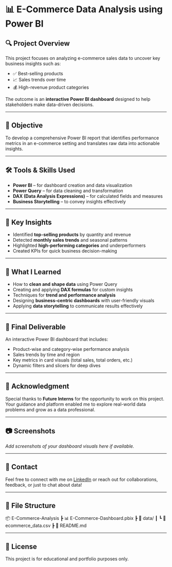 # 📊 E-Commerce Data Analysis using Power BI

## 🔍 Project Overview

This project focuses on analyzing e-commerce sales data to uncover key business insights such as:

- ✅ Best-selling products
- 📈 Sales trends over time
- 💰 High-revenue product categories

The outcome is an **interactive Power BI dashboard** designed to help stakeholders make data-driven decisions.

---

## 🎯 Objective

To develop a comprehensive Power BI report that identifies performance metrics in an e-commerce setting and translates raw data into actionable insights.

---

## 🛠️ Tools & Skills Used

- **Power BI** – for dashboard creation and data visualization  
- **Power Query** – for data cleaning and transformation  
- **DAX (Data Analysis Expressions)** – for calculated fields and measures  
- **Business Storytelling** – to convey insights effectively  

---

## 📌 Key Insights

- Identified **top-selling products** by quantity and revenue  
- Detected **monthly sales trends** and seasonal patterns  
- Highlighted **high-performing categories** and underperformers  
- Created KPIs for quick business decision-making  

---

## 🧠 What I Learned

- How to **clean and shape data** using Power Query  
- Creating and applying **DAX formulas** for custom insights  
- Techniques for **trend and performance analysis**  
- Designing **business-centric dashboards** with user-friendly visuals  
- Applying **data storytelling** to communicate results effectively  

---

## 🏁 Final Deliverable

An interactive Power BI dashboard that includes:

- Product-wise and category-wise performance analysis  
- Sales trends by time and region  
- Key metrics in card visuals (total sales, total orders, etc.)  
- Dynamic filters and slicers for deep dives  

---

## 🙏 Acknowledgment

Special thanks to **Future Interns** for the opportunity to work on this project. Your guidance and platform enabled me to explore real-world data problems and grow as a data professional.

---

## 📷 Screenshots

_Add screenshots of your dashboard visuals here if available._

---

## 🔗 Contact

Feel free to connect with me on [LinkedIn](www.linkedin.com/in/sourav-nath-715170320) or reach out for collaborations, feedback, or just to chat about data!

---

## 📁 File Structure

📦 E-Commerce-Analysis
┣ 📊 E-Commerce-Dashboard.pbix
┣ 📁 data/
┃ ┗ 📄 ecommerce_data.csv
┣ 📄 README.md

---

## 📎 License

This project is for educational and portfolio purposes only.

